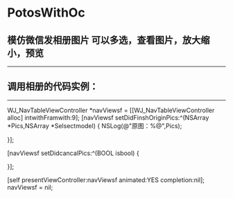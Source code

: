 # PotosWithOc
模仿微信发相册图片
可以多选，查看图片，放大缩小，预览
-----------------------------
------------------------------
调用相册的代码实例：
----------------------
----------------------
WJ_NavTableViewController *navViewsf = [[WJ_NavTableViewController alloc] intwithFramwith:9];
[navViewsf setDidFinshOriginPics:^(NSArray *Pics,NSArray *Selsectmodel) {
NSLog(@"原图：%@",Pics);


}];

[navViewsf setDidcancalPics:^(BOOL isbool) {

}];

[self presentViewController:navViewsf animated:YES completion:nil];
navViewsf = nil;
